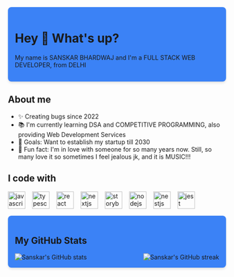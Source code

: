 <!DOCTYPE html>
<html lang="en">
<head>
  <meta charset="UTF-8">
  <meta name="viewport" content="width=device-width, initial-scale=1.0">
  <title>Sanskar Bhardwaj - GitHub README</title>
  <style>
    /* Tailwind CSS utility classes */
    .text-primary { color: #3b82f6; }
    .bg-primary { background-color: #3b82f6; }
    .rounded { border-radius: 0.5rem; }
    .shadow { box-shadow: 0 4px 6px -1px rgba(0, 0, 0, 0.1), 0 2px 4px -1px rgba(0, 0, 0, 0.06); }
    .hover\:shadow-lg:hover { box-shadow: 0 10px 15px -3px rgba(0, 0, 0, 0.1), 0 4px 6px -2px rgba(0, 0, 0, 0.05); }
    .p-4 { padding: 1rem; }
    .mb-4 { margin-bottom: 1rem; }
    .flex { display: flex; }
    .items-center { align-items: center; }
    .justify-between { justify-content: space-between; }
    .space-x-4 > * { margin-right: 1rem; }
  </style>
</head>
<body>
  <div class="bg-primary text-white p-4 rounded shadow mb-4">
    <h1 class="text-3xl font-bold">Hey 👋 What's up?</h1>
    <p>My name is SANSKAR BHARDWAJ and I'm a FULL STACK WEB DEVELOPER, from DELHI</p>
  </div>

  <div class="mb-4">
    <h2 class="text-2xl font-bold mb-2">About me</h2>
    <ul class="space-y-2">
      <li>✨ Creating bugs since 2022</li>
      <li>📚 I'm currently learning DSA and COMPETITIVE PROGRAMMING, also providing Web Development Services</li>
      <li>🎯 Goals: Want to establish my startup till 2030</li>
      <li>🎲 Fun fact: I'm in love with someone for so many years now. Still, so many love it so sometimes I feel jealous jk, and it is MUSIC!!!</li>
    </ul>
  </div>

  <div class="mb-4">
    <h2 class="text-2xl font-bold mb-2">I code with</h2>
    <div class="flex items-center space-x-4">
      <img src="https://cdn.jsdelivr.net/gh/devicons/devicon/icons/javascript/javascript-original.svg" height="40" alt="javascript logo" />
      <img src="https://cdn.jsdelivr.net/gh/devicons/devicon/icons/typescript/typescript-original.svg" height="40" alt="typescript logo" />
      <img src="https://cdn.jsdelivr.net/gh/devicons/devicon/icons/react/react-original.svg" height="40" alt="react logo" />
      <img src="https://cdn.jsdelivr.net/gh/devicons/devicon/icons/nextjs/nextjs-original.svg" height="40" alt="nextjs logo" />
      <img src="https://cdn.jsdelivr.net/gh/devicons/devicon/icons/storybook/storybook-original.svg" height="40" alt="storybook logo" />
      <img src="https://cdn.jsdelivr.net/gh/devicons/devicon/icons/nodejs/nodejs-original.svg" height="40" alt="nodejs logo" />
      <img src="https://cdn.jsdelivr.net/gh/devicons/devicon/icons/nestjs/nestjs-plain.svg" height="40" alt="nestjs logo" />
      <img src="https://cdn.jsdelivr.net/gh/devicons/devicon/icons/jest/jest-plain.svg" height="40" alt="jest logo" />
    </div>
  </div>

  <div class="bg-primary text-white p-4 rounded shadow hover:shadow-lg">
    <h2 class="text-2xl font-bold mb-2">My GitHub Stats</h2>
    <div class="flex items-center justify-between">
      <img src="https://github-readme-stats.vercel.app/api?username=sanskar-b&show_icons=true&theme=radical" alt="Sanskar's GitHub stats" />
      <img src="https://github-readme-streak-stats.herokuapp.com/?user=sanskar-b&theme=radical" alt="Sanskar's GitHub streak" />
    </div>
  </div>
</body>
</html>
